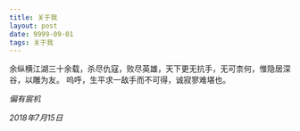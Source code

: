 ```yaml
---
title: 关于我
layout: post
date: 9999-09-01
tags: 关于我
---
```

 余纵横江湖三十余载，杀尽仇寇，败尽英雄，天下更无抗手，无可柰何，惟隐居深谷，以雕为友。
呜呼，生平求一敌手而不可得，诚寂寥难堪也。


*偏有宸机*

*2018年7月15日*


